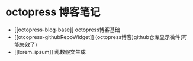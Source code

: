 # octopress 博客笔记


* [[octopress-blog-base]]  octopress博客基础
* [[otcopress-githubRepoWidget]] (octopress博客)github仓库显示微件(可能失效了)
* [[lorem_ipsum]] 乱数假文生成